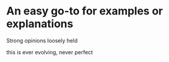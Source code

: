 # An easy go-to for examples or explanations


Strong opinions loosely held

this is ever evolving, never perfect
